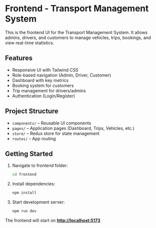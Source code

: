 # Frontend - Transport Management System

This is the frontend UI for the Transport Management System. It allows admins, drivers, and customers to manage vehicles, trips, bookings, and view real-time statistics.

## Features

* Responsive UI with Tailwind CSS
* Role-based navigation (Admin, Driver, Customer)
* Dashboard with key metrics
* Booking system for customers
* Trip management for drivers/admins
* Authentication (Login/Register)

## Project Structure

* `components/` – Reusable UI components
* `pages/` – Application pages (Dashboard, Trips, Vehicles, etc.)
* `store/` – Redux store for state management
* `routes/` – App routing

## Getting Started

1. Navigate to frontend folder:

   ```bash
   cd frontend
   ```
2. Install dependencies:

   ```bash
   npm install
   ```
3. Start development server:

   ```bash
   npm run dev
   ```

The frontend will start on **[http://localhost:5173](http://localhost:5173)**

